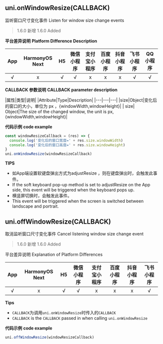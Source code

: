 ## uni.onWindowResize(CALLBACK)
监听窗口尺寸变化事件
Listen for window size change events

> 1.6.0 新增
> 1.6.0 Added

**平台差异说明**
**Platform Difference Description**

|App|HarmonyOS Next|H5|微信小程序	|支付宝小程序|百度小程序|抖音小程序|飞书小程序|QQ小程序|
|:-:|:-:|:-:|:-:|:-:|:-:|:-:|:-:|:-:|
|√|x|√|√|x|x|x|√|√|

**CALLBACK 参数说明**
**CALLBACK parameter description**

|属性|类型|说明|
|Attribute|Type|Description|
|---|---|---|
|size|Object|变化后的窗口的大小，单位为 px ，{windowWidth,windowHeight}|
| size| Object|The size of the changed window, the unit is px, {windowWidth,windowHeight}|

**代码示例**
**code example**

```javascript
const windowResizeCallback = (res) => {
  console.log('变化后的窗口宽度=' + res.size.windowWidth)
  console.log('变化后的窗口高度=' + res.size.windowHeight)
}
uni.onWindowResize(windowResizeCallback)
```

**TIPS**
- 如App端设置软键盘弹出方式为adjustResize ，则在键盘弹出时，会触发此事件。
- If the soft keyboard pop-up method is set to adjustResize on the App side, this event will be triggered when the keyboard pops up.
- 横竖屏切换时，会触发此事件。
- This event will be triggered when the screen is switched between landscape and portrait.

## uni.offWindowResize(CALLBACK)
取消监听窗口尺寸变化事件
Cancel listening window size change event

> 1.6.0 新增
> 1.6.0 Added

平台差异说明
Explanation of Platform Differences

|App|HarmonyOS Next|H5|微信小程序|支付宝小程序|百度小程序|抖音小程序|飞书小程序|
|:-:|:-:|:-:|:-:|:-:|:-:|:-:|:-:|
|√|x|√|√|x|x|x|√|

**Tips**
- `CALLBACK`为调用`uni.onWindowResize`时传入的`CALLBACK`
- `CALLBACK` is the `CALLBACK` passed in when calling `uni.onWindowResize`

**代码示例**
**code example**

```javascript
uni.offWindowResize(windowResizeCallback)
```
